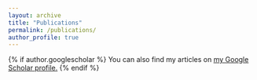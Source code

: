 ```yaml
---
layout: archive
title: "Publications"
permalink: /publications/
author_profile: true
---
```


{% if author.googlescholar %}
  You can also find my articles on <u><a href="{{[author.googlescholar](https://scholar.google.com/citations?user=oJwf_RwAAAAJ&hl=en)}}">my Google Scholar profile</a>.</u>
{% endif %}

<!-- {% include base_path %}

{% for post in site.publications reversed %}
  {% include archive-single.html %}
{% endfor %}

<sup>*</sup> Equal authorship -->